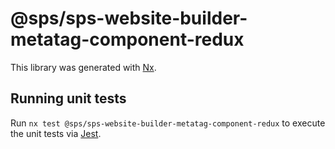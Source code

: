 # @sps/sps-website-builder-metatag-component-redux

This library was generated with [Nx](https://nx.dev).

## Running unit tests

Run `nx test @sps/sps-website-builder-metatag-component-redux` to execute the unit tests via [Jest](https://jestjs.io).
